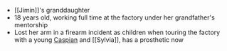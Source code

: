 - [[Jimin]]'s granddaughter
- 18 years old, working full time at the factory under her grandfather's mentorship
- Lost her arm in a firearm incident as children when touring the factory with a young [Caspian](NPCs/Living/Caspian.md) and [[Sylvia]], has a prosthetic now